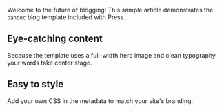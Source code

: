 Welcome to the future of blogging! This sample article demonstrates the `pandoc`
blog template included with Press.

## Eye-catching content

Because the template uses a full-width hero image and clean typography,
your words take center stage.

## Easy to style

Add your own CSS in the metadata to match your site's branding.

